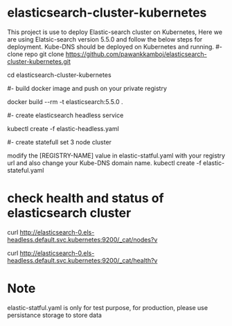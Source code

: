 # elasticsearch-cluster-kubernetes

This project is use to deploy Elastic-search cluster on Kubernetes, Here we are using Elatsic-search version 5.5.0 and follow the below steps for deployment. Kube-DNS should be deployed on Kubernetes and running.
#- clone repo
git clone https://github.com/pawankkamboj/elasticsearch-cluster-kubernetes.git

cd elasticsearch-cluster-kubernetes

#- build docker image and push on your private registry

docker build --rm -t elasticsearch:5.5.0 .

#- create elasticsearch headless service 

kubectl create -f elastic-headless.yaml

#- create statefull set 3 node cluster

modify the [REGISTRY-NAME] value in elastic-statful.yaml with your registry url and also change your Kube-DNS domain name.
kubectl create -f elastic-stateful.yaml


# check health and status of elasticsearch cluster

curl http://elasticsearch-0.els-headless.default.svc.kubernetes:9200/_cat/nodes?v

curl http://elasticsearch-0.els-headless.default.svc.kubernetes:9200/_cat/health?v

# Note

elastic-statful.yaml is only for test purpose, for production, please use persistance storage to store data
